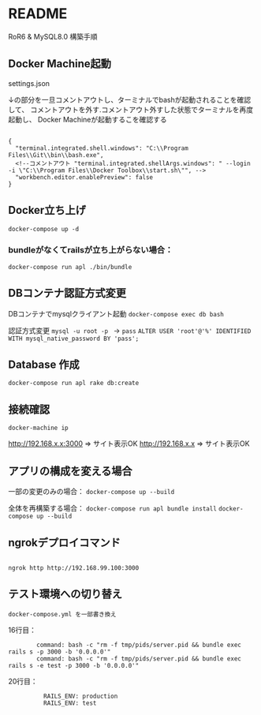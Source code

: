 # README

RoR6 & MySQL8.0 構築手順

## Docker Machine起動

settings.json

↓の部分を一旦コメントアウトし、ターミナルでbashが起動されることを確認して、
コメントアウトを外す.コメントアウト外すした状態でターミナルを再度起動し、
Docker Machineが起動するこを確認する

```

{
  "terminal.integrated.shell.windows": "C:\\Program Files\\Git\\bin\\bash.exe",
  <!--コメントアウト "terminal.integrated.shellArgs.windows": " --login -i \"C:\\Program Files\\Docker Toolbox\\start.sh\"", -->
  "workbench.editor.enablePreview": false
}

```

## Docker立ち上げ

`docker-compose up -d`

### bundleがなくてrailsが立ち上がらない場合：
`docker-compose run apl ./bin/bundle`

## DBコンテナ認証方式変更

DBコンテナでmysqlクライアント起動
`docker-compose exec db bash`

認証方式変更
`mysql -u root -p ` → `pass`
`ALTER USER 'root'@'%' IDENTIFIED WITH mysql_native_password BY 'pass';`

## Database 作成

`docker-compose run apl rake db:create`

## 接続確認

`docker-machine ip`

http://192.168.x.x:3000 ⇒ サイト表示OK
http://192.168.x.x ⇒ サイト表示OK

## アプリの構成を変える場合

一部の変更のみの場合：
`docker-compose up --build`

全体を再構築する場合：
`docker-compose run apl bundle install`
`docker-compose up --build`

## ngrokデプロイコマンド

```

ngrok http http://192.168.99.100:3000

```

## テスト環境への切り替え

`docker-compose.yml を一部書き換え`

16行目：
```
        command: bash -c "rm -f tmp/pids/server.pid && bundle exec rails s -p 3000 -b '0.0.0.0'"
        command: bash -c "rm -f tmp/pids/server.pid && bundle exec rails s -e test -p 3000 -b '0.0.0.0'"
```

20行目：
```
          RAILS_ENV: production
          RAILS_ENV: test
```